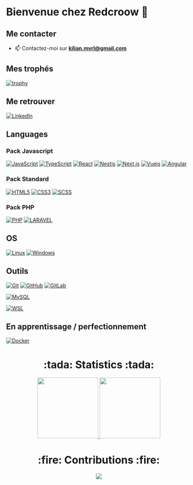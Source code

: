 # Bienvenue chez Redcroow 👋

## Me contacter

  - 📫 Contactez-moi sur **kilian.mvrl@gmail.com**

## Mes trophés

  [![trophy](https://github-profile-trophy.vercel.app/?username=Redcroow&theme=onedark&no-frame=true&margin-w=16)](https://github.com/ryo-ma/github-profile-trophy)

## Me retrouver

  [![LinkedIn](https://img.shields.io/badge/-LinkedIn-000?&logo=LinkedIn)](https://www.linkedin.com/in/kilian-mevrel/)

## Languages
  ### Pack Javascript
  [![JavaScript](https://img.shields.io/badge/-JavaScript-000?&logo=JavaScript)](https://developer.mozilla.org/en-US/docs/Web/JavaScript)
  [![TypeScript](https://img.shields.io/badge/-TypeScript-000?&logo=TypeScript)](https://www.typescriptlang.org/)
  [![React](https://img.shields.io/badge/-React-000?&logo=React)](https://react.org/)
  [![Nestjs](https://img.shields.io/badge/-Nestjs-000?&logo=Nestjs)](https://nestjs.com/)
  [![Next.js](https://img.shields.io/badge/-Next.js-000?&logo=Next.js)](https://www.nextjs.org/)
  [![Vuejs](https://img.shields.io/badge/-Vuejs-000?&logo=Vue.js)](https://vuejs.org/)
  [![Angular](https://img.shields.io/badge/-Angular-000?&logo=Angular)](https://angular.io/)

  ### Pack Standard
  [![HTML5](https://img.shields.io/badge/-HTML5-000?&logo=HTML5)](https://www.w3.org/html/)
  [![CSS3](https://img.shields.io/badge/-CSS3-000?&logo=CSS3&logoColor=1572B6)](https://developer.mozilla.org/fr/docs/Web/CSS)
  [![SCSS](https://img.shields.io/badge/-SCSS-000?&logo=SASS)](https://fontawesome.com/docs/web/use-with/scss)
  
  ### Pack PHP
  [![PHP](https://img.shields.io/badge/-PHP-000?&logo=PHP&logoColor=777BB4)](https://www.php.net)
  [![LARAVEL](https://img.shields.io/badge/-LARAVEL-000?&logo=LARAVEL&logoColor=777BB4)](https://laravel.com/)

## OS

  [![Linux](https://img.shields.io/badge/-Linux-000?&logo=Linux&logoColor=FCC624)](https://www.linux.org/)
  [![Windows](https://img.shields.io/badge/-Windows-000?&logo=Windows)](https://www.microsoft.com/fr-fr/windows?r=1)

## Outils

  [![Git](https://img.shields.io/badge/-Git-000?&logo=Git&logoColor=F05032)](https://git-scm.com/)
  [![GitHub](https://img.shields.io/badge/-GitHub-000?&logo=GitHub&logoColor=FFF)](https://www.github.com/)
  [![GitLab](https://img.shields.io/badge/-GitLab-000?&logo=GitLab&logoColor=FC6D26)](https://www.gitlab.com/)

  [![MySQL](https://img.shields.io/badge/-MySQL-000?&logo=MySQL&logoColor=4479A1)](https://www.mysql.com/)


[![WSL](https://img.shields.io/badge/-WSL-000?&logo=Windows&logoColor=0078D6)](https://docs.microsoft.com/en-us/windows/wsl/)


## En apprentissage / perfectionnement

  [![Docker](https://img.shields.io/badge/-Docker-000?&logo=Docker&logoColor=F24E1E)](https://www.docker.org/)

<h1 align="center"> :tada: Statistics :tada: </h1>
<p align="center">
  <a href="https://github.com/Redcroow">
    <img src="https://github-readme-stats.vercel.app/api?username=Redcroow&show_icons=false&bg_color=0d1117&text_color=ededed&border_color=5a5a5a" height="165">
  </a>
  <a href="https://github.com/Redcroow">
    <img src="https://github-readme-stats.vercel.app/api/top-langs/?username=Redcroow&layout=compact&bg_color=0d1117&text_color=ededed&border_color=444"  height="165">
  </a>
</p>
<h1 align="center"> :fire: Contributions :fire: </h1>
<p align="center">
  <a href="https://github.com/Redcroow">
    <img src="http://github-readme-streak-stats.herokuapp.com?user=Redcroow&theme=react&background=0d1117&border=666">
  </a>  
</p>
